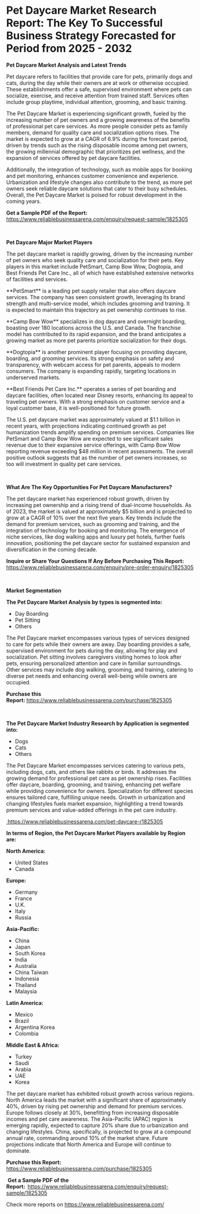 <p><h1>Pet Daycare Market Research Report: The Key To Successful Business Strategy Forecasted for Period from 2025 - 2032</h1></p><p><strong>Pet Daycare Market Analysis and Latest Trends</strong></p>
<p><p>Pet daycare refers to facilities that provide care for pets, primarily dogs and cats, during the day while their owners are at work or otherwise occupied. These establishments offer a safe, supervised environment where pets can socialize, exercise, and receive attention from trained staff. Services often include group playtime, individual attention, grooming, and basic training.</p><p>The Pet Daycare Market is experiencing significant growth, fueled by the increasing number of pet owners and a growing awareness of the benefits of professional pet care services. As more people consider pets as family members, demand for quality care and socialization options rises. The market is expected to grow at a CAGR of 6.9% during the forecast period, driven by trends such as the rising disposable income among pet owners, the growing millennial demographic that prioritizes pet wellness, and the expansion of services offered by pet daycare facilities.</p><p>Additionally, the integration of technology, such as mobile apps for booking and pet monitoring, enhances customer convenience and experience. Urbanization and lifestyle changes also contribute to the trend, as more pet owners seek reliable daycare solutions that cater to their busy schedules. Overall, the Pet Daycare Market is poised for robust development in the coming years.</p></p>
<p><strong>Get a Sample PDF of the Report:&nbsp;</strong> <a href="https://www.reliablebusinessarena.com/enquiry/request-sample/1825305?utm_campaign=2805&utm_medium=2&utm_source=Github&utm_content=ia&utm_term=09032025&utm_id=pet-daycare">https://www.reliablebusinessarena.com/enquiry/request-sample/1825305</a></p>
<p>&nbsp;</p>
<p><strong>Pet Daycare Major Market Players</strong></p>
<p><p>The pet daycare market is rapidly growing, driven by the increasing number of pet owners who seek quality care and socialization for their pets. Key players in this market include PetSmart, Camp Bow Wow, Dogtopia, and Best Friends Pet Care Inc., all of which have established extensive networks of facilities and services.</p><p>**PetSmart** is a leading pet supply retailer that also offers daycare services. The company has seen consistent growth, leveraging its brand strength and multi-service model, which includes grooming and training. It is expected to maintain this trajectory as pet ownership continues to rise.</p><p>**Camp Bow Wow** specializes in dog daycare and overnight boarding, boasting over 180 locations across the U.S. and Canada. The franchise model has contributed to its rapid expansion, and the brand anticipates a growing market as more pet parents prioritize socialization for their dogs.</p><p>**Dogtopia** is another prominent player focusing on providing daycare, boarding, and grooming services. Its strong emphasis on safety and transparency, with webcam access for pet parents, appeals to modern consumers. The company is expanding rapidly, targeting locations in underserved markets.</p><p>**Best Friends Pet Care Inc.** operates a series of pet boarding and daycare facilities, often located near Disney resorts, enhancing its appeal to traveling pet owners. With a strong emphasis on customer service and a loyal customer base, it is well-positioned for future growth.</p><p>The U.S. pet daycare market was approximately valued at $1.1 billion in recent years, with projections indicating continued growth as pet humanization trends amplify spending on premium services. Companies like PetSmart and Camp Bow Wow are expected to see significant sales revenue due to their expansive service offerings, with Camp Bow Wow reporting revenue exceeding $48 million in recent assessments. The overall positive outlook suggests that as the number of pet owners increases, so too will investment in quality pet care services.</p></p>
<p>&nbsp;</p>
<p><strong>What Are The Key Opportunities For Pet Daycare Manufacturers?</strong></p>
<p><p>The pet daycare market has experienced robust growth, driven by increasing pet ownership and a rising trend of dual-income households. As of 2023, the market is valued at approximately $5 billion and is projected to grow at a CAGR of 10% over the next five years. Key trends include the demand for premium services, such as grooming and training, and the integration of technology for booking and monitoring. The emergence of niche services, like dog walking apps and luxury pet hotels, further fuels innovation, positioning the pet daycare sector for sustained expansion and diversification in the coming decade.</p></p>
<p><strong>Inquire or Share Your Questions If Any Before Purchasing This Report:</strong> <a href="https://www.reliablebusinessarena.com/enquiry/pre-order-enquiry/1825305?utm_campaign=2805&utm_medium=2&utm_source=Github&utm_content=ia&utm_term=09032025&utm_id=pet-daycare">https://www.reliablebusinessarena.com/enquiry/pre-order-enquiry/1825305</a></p>
<p>&nbsp;</p>
<p><strong>Market Segmentation</strong></p>
<p><strong>The Pet Daycare Market Analysis by types is segmented into:</strong></p>
<p><ul><li>Day Boarding</li><li>Pet Sitting</li><li>Others</li></ul></p>
<p><p>The Pet Daycare market encompasses various types of services designed to care for pets while their owners are away. Day boarding provides a safe, supervised environment for pets during the day, allowing for play and socialization. Pet sitting involves caregivers visiting homes to look after pets, ensuring personalized attention and care in familiar surroundings. Other services may include dog walking, grooming, and training, catering to diverse pet needs and enhancing overall well-being while owners are occupied.</p></p>
<p><strong>Purchase this Report:&nbsp;</strong><a href="https://www.reliablebusinessarena.com/purchase/1825305?utm_campaign=2805&utm_medium=2&utm_source=Github&utm_content=ia&utm_term=09032025&utm_id=pet-daycare">https://www.reliablebusinessarena.com/purchase/1825305</a></p>
<p>&nbsp;</p>
<p><strong>The Pet Daycare Market Industry Research by Application is segmented into:</strong></p>
<p><ul><li>Dogs</li><li>Cats</li><li>Others</li></ul></p>
<p><p>The Pet Daycare Market encompasses services catering to various pets, including dogs, cats, and others like rabbits or birds. It addresses the growing demand for professional pet care as pet ownership rises. Facilities offer daycare, boarding, grooming, and training, enhancing pet welfare while providing convenience for owners. Specialization for different species ensures tailored care, fulfilling unique needs. Growth in urbanization and changing lifestyles fuels market expansion, highlighting a trend towards premium services and value-added offerings in the pet care industry.</p></p>
<p><a href="https://www.reliablebusinessarena.com/pet-daycare-r1825305?utm_campaign=2805&utm_medium=2&utm_source=Github&utm_content=ia&utm_term=09032025&utm_id=pet-daycare">&nbsp;https://www.reliablebusinessarena.com/pet-daycare-r1825305</a></p>
<p><strong>In terms of Region, the Pet Daycare Market Players available by Region are:</strong></p>
<p>
    <p> <strong> North America: </strong>
        <ul>
            <li>United States</li>
            <li>Canada</li>
        </ul>
        </p> 
    <p> <strong> Europe: </strong>
        <ul>
            <li>Germany</li>
            <li>France</li>
            <li>U.K.</li>
            <li>Italy</li>
            <li>Russia</li>
        </ul>
        </p> 
    <p> <strong> Asia-Pacific: </strong>
        <ul>
            <li>China</li>
            <li>Japan</li>
            <li>South Korea</li>
            <li>India</li>
            <li>Australia</li>
            <li>China Taiwan</li>
            <li>Indonesia</li>
            <li>Thailand</li>
            <li>Malaysia</li>
        </ul>
        </p> 
    <p> <strong> Latin America: </strong>
        <ul>
            <li>Mexico</li>
            <li>Brazil</li>
            <li>Argentina Korea</li>
            <li>Colombia</li>
        </ul>
        </p> 
    <p> <strong> Middle East & Africa: </strong>
        <ul>
            <li>Turkey</li>
            <li>Saudi</li>
            <li>Arabia</li>
            <li>UAE</li>
            <li>Korea</li>
        </ul>
    </p>
    </p>
<p><p>The pet daycare market has exhibited robust growth across various regions. North America leads the market with a significant share of approximately 40%, driven by rising pet ownership and demand for premium services. Europe follows closely at 30%, benefitting from increasing disposable incomes and pet care awareness. The Asia-Pacific (APAC) region is emerging rapidly, expected to capture 20% share due to urbanization and changing lifestyles. China, specifically, is projected to grow at a compound annual rate, commanding around 10% of the market share. Future projections indicate that North America and Europe will continue to dominate.</p></p>
<p><strong>Purchase this Report: </strong><a href="https://www.reliablebusinessarena.com/purchase/1825305?utm_campaign=2805&utm_medium=2&utm_source=Github&utm_content=ia&utm_term=09032025&utm_id=pet-daycare">https://www.reliablebusinessarena.com/purchase/1825305</a></p>
<p>&nbsp;<strong>Get a Sample PDF of the Report:&nbsp;&nbsp;</strong><a href="https://www.reliablebusinessarena.com/enquiry/request-sample/1825305?utm_campaign=2805&utm_medium=2&utm_source=Github&utm_content=ia&utm_term=09032025&utm_id=pet-daycare">https://www.reliablebusinessarena.com/enquiry/request-sample/1825305</a></p>
<p><strong></strong></p>
<p>Check more reports on <a href="https://www.reliablebusinessarena.com/?utm_campaign=2805&utm_medium=2&utm_source=Github&utm_content=ia&utm_term=09032025&utm_id=pet-daycare">https://www.reliablebusinessarena.com/</a></p>